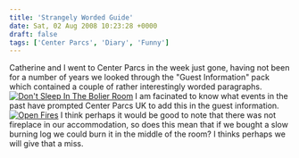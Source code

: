 ```yaml
---
title: 'Strangely Worded Guide'
date: Sat, 02 Aug 2008 10:23:28 +0000
draft: false
tags: ['Center Parcs', 'Diary', 'Funny']
---
```


Catherine and I went to Center Parcs in the week just gone, having not been for a number of years we looked through the "Guest Information" pack which contained a couple of rather interestingly worded paragraphs. [![Don't Sleep In The Bolier Room](/img/archive/2008/08/dontsleepinboilerroom.jpg "CP08 Don't Sleep In The Bolier Room")](/img/archive/2008/08/dontsleepinboilerroom.jpg) I am facinated to know what events in the past have prompted Center Parcs UK to add this in the guest information. [![Open Fires](/img/archive/2008/08/openfires.jpg "CP08 - Open Fires")](/img/archive/2008/08/openfires.jpg) I think perhaps it would be good to note that there was not fireplace in our accommodation, so does this mean that if we bought a slow burning log we could burn it in the middle of the room? I thinks perhaps we will give that a miss.
